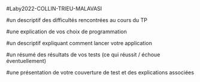 #Laby2022-COLLIN-TRIEU-MALAVASI

#un descriptif des difficultés rencontrées au cours du TP


#une explication de vos choix de programmation


#un descriptif expliquant comment lancer votre application


#un résumé des résultats de vos tests (ce qui réussit / échoue éventuellement)


#une présentation de votre couverture de test et des explications associées